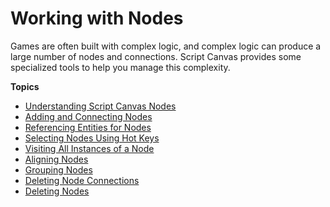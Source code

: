 # Working with Nodes<a name="script-canvas-working-with-nodes"></a>

Games are often built with complex logic, and complex logic can produce a large number of nodes and connections\. Script Canvas provides some specialized tools to help you manage this complexity\.

**Topics**
+ [Understanding Script Canvas Nodes](script-canvas-nodes-understanding.md)
+ [Adding and Connecting Nodes](script-canvas-working-with-nodes-adding-and-connecting.md)
+ [Referencing Entities for Nodes](script-canvas-referencing-entities.md)
+ [Selecting Nodes Using Hot Keys](script-canvas-working-with-nodes-selecting-using-hotkeys.md)
+ [Visiting All Instances of a Node](script-canvas-working-with-nodes-visiting-all-instances.md)
+ [Aligning Nodes](script-canvas-working-with-nodes-aligning.md)
+ [Grouping Nodes](script-canvas-node-groups.md)
+ [Deleting Node Connections](script-canvas-working-with-nodes-disconnecting.md)
+ [Deleting Nodes](script-canvas-working-with-nodes-deleting.md)